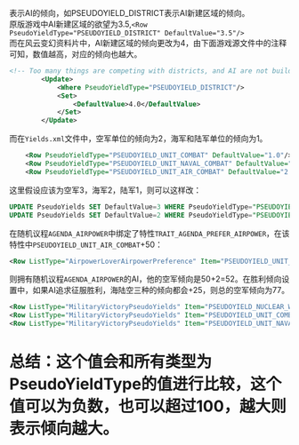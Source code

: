 表示AI的倾向，如PSEUDOYIELD_DISTRICT表示AI新建区域的倾向。  
原版游戏中AI新建区域的欲望为3.5,`<Row PseudoYieldType="PSEUDOYIELD_DISTRICT" DefaultValue="3.5"/>`  
而在风云变幻资料片中，AI新建区域的倾向更改为4，由下面游戏源文件中的注释可知，数值越高，对应的倾向也越大。
```xml
<!-- Too many things are competing with districts, and AI are not building enough, so increase that desire a bit -->
        <Update>
            <Where PseudoYieldType="PSEUDOYIELD_DISTRICT"/>
            <Set>
                <DefaultValue>4.0</DefaultValue>
            </Set>
        </Update>
```
而在`Yields.xml`文件中，空军单位的倾向为2，海军和陆军单位的倾向为1。
```xml
    <Row PseudoYieldType="PSEUDOYIELD_UNIT_COMBAT" DefaultValue="1.0"/>
    <Row PseudoYieldType="PSEUDOYIELD_UNIT_NAVAL_COMBAT" DefaultValue="1.0"/>
    <Row PseudoYieldType="PSEUDOYIELD_UNIT_AIR_COMBAT" DefaultValue="2.0"/>
```
这里假设应该为空军3，海军2，陆军1，则可以这样改：

```sql
UPDATE PseudoYields SET DefaultValue=3 WHERE PseudoYieldType="PSEUDOYIELD_UNIT_AIR_COMBAT"; 
UPDATE PseudoYields SET DefaultValue=2 WHERE PseudoYieldType="PSEUDOYIELD_UNIT_NAVAL_COMBAT"; 
```
在随机议程`AGENDA_AIRPOWER`中绑定了特性`TRAIT_AGENDA_PREFER_AIRPOWER`，在该特性中`PSEUDOYIELD_UNIT_AIR_COMBAT`+50：
```xml
<Row ListType="AirpowerLoverAirpowerPreference" Item="PSEUDOYIELD_UNIT_AIR_COMBAT" Value="50"/>
```
则拥有随机议程`AGENDA_AIRPOWER`的AI，他的空军倾向是50+2=52。在胜利倾向设置中，如果AI追求征服胜利，海陆空三种的倾向都会+25，则总的空军倾向为77。

```xml
<Row ListType="MilitaryVictoryPseudoYields" Item="PSEUDOYIELD_NUCLEAR_WEAPON" Value="25"/>
<Row ListType="MilitaryVictoryPseudoYields" Item="PSEUDOYIELD_UNIT_COMBAT" Value="25"/>
<Row ListType="MilitaryVictoryPseudoYields" Item="PSEUDOYIELD_UNIT_NAVAL_COMBAT" Value="25"/>
```
# 总结：这个值会和所有类型为PseudoYieldType的值进行比较，这个值可以为负数，也可以超过100，越大则表示倾向越大。